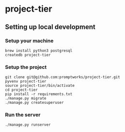 project-tier
==================

## Setting up local development

### Setup your machine

```
brew install python3 postgresql
createdb project-tier
```

### Setup the project
```
git clone git@github.com:promptworks/project-tier.git
pyvenv project-tier
source project-tier/bin/activate
cd project-tier
pip install -r requirements.txt
./manage.py migrate
./manage.py createsuperuser
```

### Run the server
```
./manage.py runserver
```
